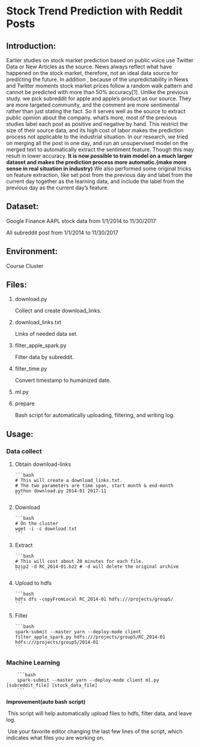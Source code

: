 # Stock Trend Prediction with Reddit Posts

## Introduction:

Earlier studies on stock market prediction based on public voice use Twitter Data or New Articles as the source. News always reflect what have happened on the stock market, therefore,  not an ideal data source for predicting the future. In addition , because of the unpredictability in News and Twitter moments stock market prices follow a random walk pattern and cannot be predicted with more than 50% accuracy[1]. Unlike the previous study. we pick subreddit for apple and apple’s product as our source. They are more targeted community, and the comment are more sentimental rather than just stating the fact. So it serves well as the source to extract public opinion about the company. what’s more, most of the previous studies label each post as positive and negative by hand. This restrict the size of their source data, and its high cost of labor makes the prediction process not applicable to the industrial situation. In our research, we tried on merging all the post in one day,  and run an unsupervised model on the merged text to automatically extract the sentiment feature.  Though this may result in lower accuracy. **It is now possible to train model on a much larger dataset and  makes the prediction process more automatic.(make more sense in real situation in industry)** We also performed some original tricks on feature extraction, like set post from the previous day and label from the current day together as the learning data, and include the label from the previous day as the current day’s feature.

## Dataset:

Google Finance AAPL stock data from 1/1/2014 to 11/30/2017

All subreddit post from 1/1/2014 to 11/30/2017

## Environment:

Course Cluster

## Files:

1. download.py

    Collect and create download_links.

2. download_links.txt

    Links of needed data set.

3. filter_apple_spark.py

    Filter data by subreddit.

4. filter_time.py

    Convert timestamp to humanized date.

5. ml.py

6. prepare

    Bash script for automatically uploading, filtering, and writing log.

## Usage:

### Data collect

1. Obtain download-links

       ```bash
       # This will create a download_links.txt.
       # The two parameters are time span, start month & end-month
       python download.py 2014-01 2017-11
       ```

2. Download

       ```bash
       # On the cluster
       wget -i -c download.txt
       ```

3. Extract

       ```bash
       # This will cost about 20 minutes for each file.
       bzip2 -d RC_2014-01.bz2 # -d will delete the original archive
       ```

4. Upload to hdfs

       ```bash
       hdfs dfs -copyFromLocal RC_2014-01 hdfs:///projects/group5/
       ```

5. Filter

       ```bash
       spark-submit --master yarn --deploy-mode client filter_apple_spark.py hdfs:///projects/group5/RC_2014-01 hdfs:///projects/group5/2014-01
       ```
### Machine Learning
        ```bash
        spark-submit --master yarn --deploy-mode client ml.py [subreddit_file] [stock_data_file]
        ```
        

**Improvement(auto bash script)**

​	This script will help automatically upload files to hdfs, filter data, and leave log.

​	Use your favorite editor changing the last few lines of the script, which indicates what files you are working on.